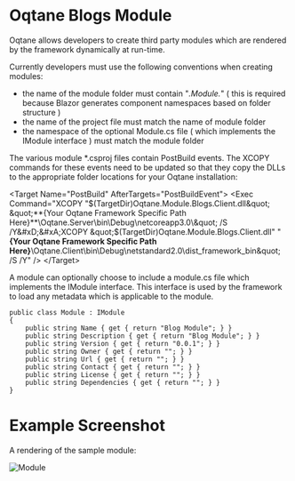 # Oqtane Blogs Module

Oqtane allows developers to create third party modules which are rendered by the framework dynamically at run-time.

Currently developers must use the following conventions when creating modules:

- the name of the module folder must contain "*.Module.*" ( this is required because Blazor generates component namespaces based on folder structure )
- the name of the project file must match the name of module folder
- the namespace of the optional Module.cs file ( which implements the IModule interface ) must match the module folder

The various module *.csproj files contain PostBuild events. The XCOPY commands for these events need to be updated so that they copy the DLLs to the appropriate folder locations for your Oqtane installation:

  \<Target Name="PostBuild" AfterTargets="PostBuildEvent">
    \<Exec Command="XCOPY &quot;$(TargetDir)Oqtane.Module.Blogs.Client.dll&quot; &quot;**{Your Oqtane Framework Specific Path Here}**\Oqtane.Server\bin\Debug\netcoreapp3.0\&quot; /S /Y&#xD;&#xA;XCOPY &quot;$(TargetDir)Oqtane.Module.Blogs.Client.dll&quot; &quot;**{Your Oqtane Framework Specific Path Here}**\Oqtane.Client\bin\Debug\netstandard2.0\dist\_framework\_bin\&quot; /S /Y" />
  \</Target>

A module can optionally choose to include a module.cs file which implements the IModule interface. This interface is used by the framework to load any metadata which is applicable to the module.

    public class Module : IModule
    {
        public string Name { get { return "Blog Module"; } }
        public string Description { get { return "Blog Module"; } }
        public string Version { get { return "0.0.1"; } }
        public string Owner { get { return ""; } }
        public string Url { get { return ""; } }
        public string Contact { get { return ""; } }
        public string License { get { return ""; } }
        public string Dependencies { get { return ""; } }
    }

# Example Screenshot

A rendering of the sample module:

![Module](https://github.com/oqtane/module.sample/blob/master/screenshot1.png?raw=true "Module")
